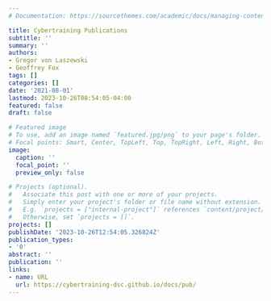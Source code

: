 ```yaml
---
# Documentation: https://sourcethemes.com/academic/docs/managing-content/

title: Cybertraining Publications
subtitle: ''
summary: ''
authors:
- Gregor von Laszewski
- Geoffrey Fox
tags: []
categories: []
date: '2021-08-01'
lastmod: 2023-10-26T08:54:05-04:00
featured: false
draft: false

# Featured image
# To use, add an image named `featured.jpg/png` to your page's folder.
# Focal points: Smart, Center, TopLeft, Top, TopRight, Left, Right, BottomLeft, Bottom, BottomRight.
image:
  caption: ''
  focal_point: ''
  preview_only: false

# Projects (optional).
#   Associate this post with one or more of your projects.
#   Simply enter your project's folder or file name without extension.
#   E.g. `projects = ["internal-project"]` references `content/project/deep-learning/index.md`.
#   Otherwise, set `projects = []`.
projects: []
publishDate: '2023-10-26T12:54:05.326824Z'
publication_types:
- '0'
abstract: ''
publication: ''
links:
- name: URL
  url: https://cybertraining-dsc.github.io/docs/pub/
---
```

